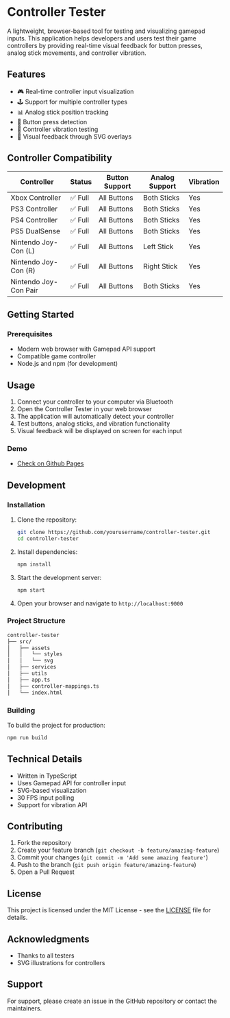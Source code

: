 # Controller Tester

A lightweight, browser-based tool for testing and visualizing gamepad inputs. This application helps developers and users test their game controllers by providing real-time visual feedback for button presses, analog stick movements, and controller vibration.

## Features

- 🎮 Real-time controller input visualization
- 🕹️ Support for multiple controller types
- 📊 Analog stick position tracking
- 📱 Button press detection
- 💫 Controller vibration testing
- 🎯 Visual feedback through SVG overlays

## Controller Compatibility

| Controller | Status | Button Support | Analog Support | Vibration |
|------------|--------|----------------|----------------|-----------|
| Xbox Controller | ✅ Full | All Buttons | Both Sticks | Yes |
| PS3 Controller | ✅ Full | All Buttons | Both Sticks | Yes |
| PS4 Controller | ✅ Full | All Buttons | Both Sticks | Yes |
| PS5 DualSense | ✅ Full | All Buttons | Both Sticks | Yes |
| Nintendo Joy-Con (L) | ✅ Full | All Buttons | Left Stick | Yes |
| Nintendo Joy-Con (R) | ✅ Full | All Buttons | Right Stick | Yes |
| Nintendo Joy-Con Pair | ✅ Full | All Buttons | Both Sticks | Yes |

## Getting Started

### Prerequisites

- Modern web browser with Gamepad API support
- Compatible game controller
- Node.js and npm (for development)

## Usage

1. Connect your controller to your computer via Bluetooth
2. Open the Controller Tester in your web browser
3. The application will automatically detect your controller
4. Test buttons, analog sticks, and vibration functionality
5. Visual feedback will be displayed on screen for each input

### Demo

- [Check on Github Pages](https://pmanikas.github.io/controller-tester/)

## Development

### Installation

1. Clone the repository:

    ```bash
    git clone https://github.com/yourusername/controller-tester.git
    cd controller-tester
    ```

2. Install dependencies:

    ```bash
    npm install
    ```

3. Start the development server:

    ```bash
    npm start
    ```

4. Open your browser and navigate to `http://localhost:9000`

### Project Structure

``` bash
controller-tester
├── src/
│   ├── assets
│   │   └── styles
│   │   └── svg
│   ├── services
│   ├── utils
│   ├── app.ts
│   ├── controller-mappings.ts
│   └── index.html
```

### Building

To build the project for production:

```bash
npm run build
```

## Technical Details

- Written in TypeScript
- Uses Gamepad API for controller input
- SVG-based visualization
- 30 FPS input polling
- Support for vibration API

## Contributing

1. Fork the repository
2. Create your feature branch (`git checkout -b feature/amazing-feature`)
3. Commit your changes (`git commit -m 'Add some amazing feature'`)
4. Push to the branch (`git push origin feature/amazing-feature`)
5. Open a Pull Request

## License

This project is licensed under the MIT License - see the [LICENSE](LICENSE) file for details.

## Acknowledgments

- Thanks to all testers
- SVG illustrations for controllers

## Support

For support, please create an issue in the GitHub repository or contact the maintainers.
